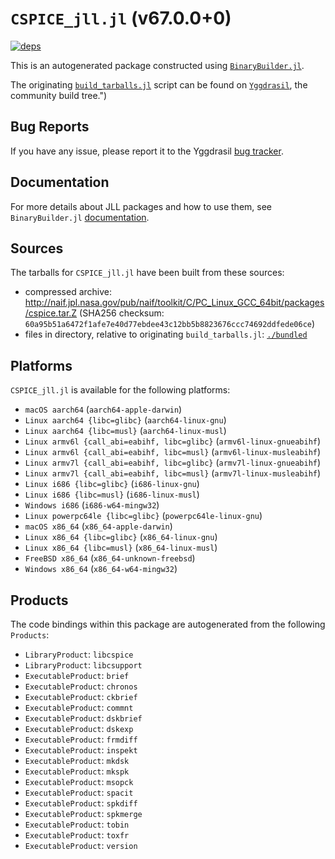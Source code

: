 # `CSPICE_jll.jl` (v67.0.0+0)

[![deps](https://juliahub.com/docs/CSPICE_jll/deps.svg)](https://juliahub.com/ui/Packages/CSPICE_jll/XJqVo?page=2)

This is an autogenerated package constructed using [`BinaryBuilder.jl`](https://github.com/JuliaPackaging/BinaryBuilder.jl).

The originating [`build_tarballs.jl`](https://github.com/JuliaPackaging/Yggdrasil/blob/f800b7e987e90f39fa260e154883a5fb7b149e28/C/CSPICE/build_tarballs.jl) script can be found on [`Yggdrasil`](https://github.com/JuliaPackaging/Yggdrasil/), the community build tree.")

## Bug Reports

If you have any issue, please report it to the Yggdrasil [bug tracker](https://github.com/JuliaPackaging/Yggdrasil/issues).

## Documentation

For more details about JLL packages and how to use them, see `BinaryBuilder.jl` [documentation](https://docs.binarybuilder.org/stable/jll/).

## Sources

The tarballs for `CSPICE_jll.jl` have been built from these sources:

* compressed archive: http://naif.jpl.nasa.gov/pub/naif/toolkit/C/PC_Linux_GCC_64bit/packages/cspice.tar.Z (SHA256 checksum: `60a95b51a6472f1afe7e40d77ebdee43c12bb5b8823676ccc74692ddfede06ce`)
* files in directory, relative to originating `build_tarballs.jl`: [`./bundled`](https://github.com/JuliaPackaging/Yggdrasil/tree/f800b7e987e90f39fa260e154883a5fb7b149e28/C/CSPICE/bundled)

## Platforms

`CSPICE_jll.jl` is available for the following platforms:

* `macOS aarch64` (`aarch64-apple-darwin`)
* `Linux aarch64 {libc=glibc}` (`aarch64-linux-gnu`)
* `Linux aarch64 {libc=musl}` (`aarch64-linux-musl`)
* `Linux armv6l {call_abi=eabihf, libc=glibc}` (`armv6l-linux-gnueabihf`)
* `Linux armv6l {call_abi=eabihf, libc=musl}` (`armv6l-linux-musleabihf`)
* `Linux armv7l {call_abi=eabihf, libc=glibc}` (`armv7l-linux-gnueabihf`)
* `Linux armv7l {call_abi=eabihf, libc=musl}` (`armv7l-linux-musleabihf`)
* `Linux i686 {libc=glibc}` (`i686-linux-gnu`)
* `Linux i686 {libc=musl}` (`i686-linux-musl`)
* `Windows i686` (`i686-w64-mingw32`)
* `Linux powerpc64le {libc=glibc}` (`powerpc64le-linux-gnu`)
* `macOS x86_64` (`x86_64-apple-darwin`)
* `Linux x86_64 {libc=glibc}` (`x86_64-linux-gnu`)
* `Linux x86_64 {libc=musl}` (`x86_64-linux-musl`)
* `FreeBSD x86_64` (`x86_64-unknown-freebsd`)
* `Windows x86_64` (`x86_64-w64-mingw32`)

## Products

The code bindings within this package are autogenerated from the following `Products`:

* `LibraryProduct`: `libcspice`
* `LibraryProduct`: `libcsupport`
* `ExecutableProduct`: `brief`
* `ExecutableProduct`: `chronos`
* `ExecutableProduct`: `ckbrief`
* `ExecutableProduct`: `commnt`
* `ExecutableProduct`: `dskbrief`
* `ExecutableProduct`: `dskexp`
* `ExecutableProduct`: `frmdiff`
* `ExecutableProduct`: `inspekt`
* `ExecutableProduct`: `mkdsk`
* `ExecutableProduct`: `mkspk`
* `ExecutableProduct`: `msopck`
* `ExecutableProduct`: `spacit`
* `ExecutableProduct`: `spkdiff`
* `ExecutableProduct`: `spkmerge`
* `ExecutableProduct`: `tobin`
* `ExecutableProduct`: `toxfr`
* `ExecutableProduct`: `version`
